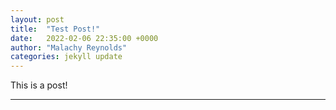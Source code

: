 ```yaml
---
layout: post
title:  "Test Post!"
date:   2022-02-06 22:35:00 +0000
author: "Malachy Reynolds"
categories: jekyll update
---
```

This is a post!

---